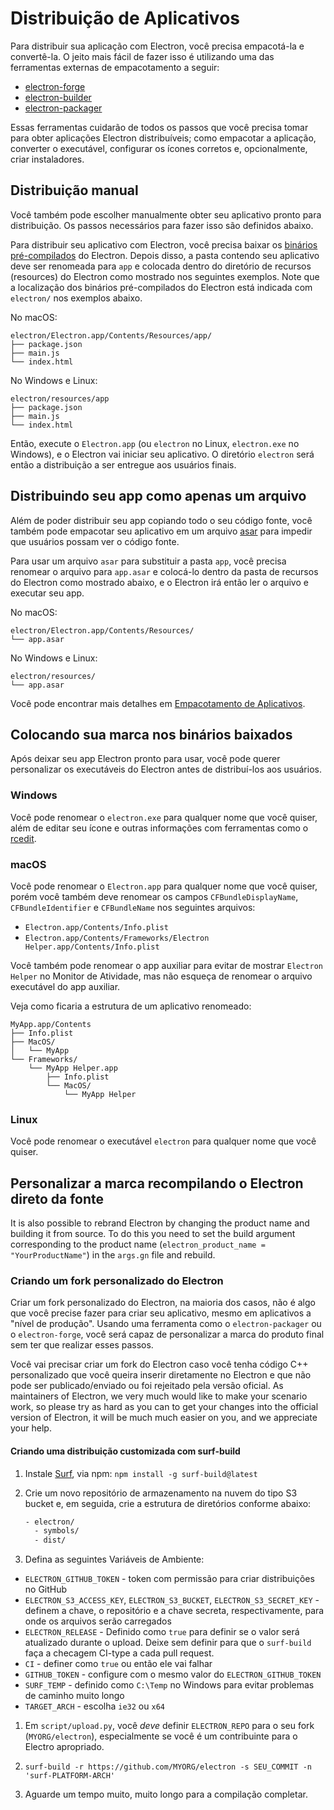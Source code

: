 # Distribuição de Aplicativos

Para distribuir sua aplicação com Electron, você precisa empacotá-la e convertê-la. O jeito mais fácil de fazer isso é utilizando uma das ferramentas externas de empacotamento a seguir:

* [electron-forge](https://github.com/electron-userland/electron-forge)
* [electron-builder](https://github.com/electron-userland/electron-builder)
* [electron-packager](https://github.com/electron/electron-packager)

Essas ferramentas cuidarão de todos os passos que você precisa tomar para obter aplicações Electron distribuíveis; como empacotar a aplicação, converter o executável, configurar os ícones corretos e, opcionalmente, criar instaladores.

## Distribuição manual

Você também pode escolher manualmente obter seu aplicativo pronto para distribuição. Os passos necessários para fazer isso são definidos abaixo.

Para distribuir seu aplicativo com Electron, você precisa baixar os [binários pré-compilados](https://github.com/electron/electron/releases) do Electron. Depois disso, a pasta contendo seu aplicativo deve ser renomeada para `app` e colocada dentro do diretório de recursos (resources) do Electron como mostrado nos seguintes exemplos. Note que a localização dos binários pré-compilados do Electron está indicada com `electron/` nos exemplos abaixo.

No macOS:

```plaintext
electron/Electron.app/Contents/Resources/app/
├── package.json
├── main.js
└── index.html
```

No Windows e Linux:

```plaintext
electron/resources/app
├── package.json
├── main.js
└── index.html
```

Então, execute o `Electron.app` (ou `electron` no Linux, `electron.exe` no Windows), e o Electron vai iniciar seu aplicativo. O diretório `electron` será então a distribuição a ser entregue aos usuários finais.

## Distribuindo seu app como apenas um arquivo

Além de poder distribuir seu app copiando todo o seu código fonte, você também pode empacotar seu aplicativo em um arquivo [asar](https://github.com/electron/asar) para impedir que usuários possam ver o código fonte.

Para usar um arquivo `asar` para substituir a pasta `app`, você precisa renomear o arquivo para `app.asar` e colocá-lo dentro da pasta de recursos do Electron como mostrado abaixo, e o Electron irá então ler o arquivo e executar seu app.

No macOS:

```plaintext
electron/Electron.app/Contents/Resources/
└── app.asar
```

No Windows e Linux:

```plaintext
electron/resources/
└── app.asar
```

Você pode encontrar mais detalhes em [Empacotamento de Aplicativos](application-packaging.md).

## Colocando sua marca nos binários baixados

Após deixar seu app Electron pronto para usar, você pode querer personalizar os executáveis do Electron antes de distribuí-los aos usuários.

### Windows

Você pode renomear o `electron.exe` para qualquer nome que você quiser, além de editar seu ícone e outras informações com ferramentas como o [rcedit](https://github.com/atom/rcedit).

### macOS

Você pode renomear o `Electron.app` para qualquer nome que você quiser, porém você também deve renomear os campos `CFBundleDisplayName`, `CFBundleIdentifier` e `CFBundleName` nos seguintes arquivos:

* `Electron.app/Contents/Info.plist`
* `Electron.app/Contents/Frameworks/Electron Helper.app/Contents/Info.plist`

Você também pode renomear o app auxiliar para evitar de mostrar `Electron Helper` no Monitor de Atividade, mas não esqueça de renomear o arquivo executável do app auxiliar.

Veja como ficaria a estrutura de um aplicativo renomeado:

```plaintext
MyApp.app/Contents
├── Info.plist
├── MacOS/
│   └── MyApp
└── Frameworks/
    └── MyApp Helper.app
        ├── Info.plist
        └── MacOS/
            └── MyApp Helper
```

### Linux

Você pode renomear o executável `electron` para qualquer nome que você quiser.

## Personalizar a marca recompilando o Electron direto da fonte

It is also possible to rebrand Electron by changing the product name and building it from source. To do this you need to set the build argument corresponding to the product name (`electron_product_name = "YourProductName"`) in the `args.gn` file and rebuild.

### Criando um fork personalizado do Electron

Criar um fork personalizado do Electron, na maioria dos casos, não é algo que você precise fazer para criar seu aplicativo, mesmo em aplicativos a "nível de produção". Usando uma ferramenta como o `electron-packager` ou o `electron-forge`, você será capaz de personalizar a marca do produto final sem ter que realizar esses passos.

Você vai precisar criar um fork do Electron caso você tenha código C++ personalizado que você queira inserir diretamente no Electron e que não pode ser publicado/enviado ou foi rejeitado pela versão oficial. As maintainers of Electron, we very much would like to make your scenario work, so please try as hard as you can to get your changes into the official version of Electron, it will be much much easier on you, and we appreciate your help.

#### Criando uma distribuição customizada com surf-build

1. Instale [Surf](https://github.com/surf-build/surf), via npm: `npm install -g surf-build@latest`

2. Crie um novo repositório de armazenamento na nuvem do tipo S3 bucket e, em seguida, crie a estrutura de diretórios conforme abaixo:
    
    ```sh
    - electron/
      - symbols/
      - dist/
    ```

3. Defina as seguintes Variáveis de Ambiente:

* `ELECTRON_GITHUB_TOKEN` - token com permissão para criar distribuições no GitHub
* `ELECTRON_S3_ACCESS_KEY`, `ELECTRON_S3_BUCKET`, `ELECTRON_S3_SECRET_KEY` - definem a chave, o repositório e a chave secreta, respectivamente, para onde os arquivos serão carregados
* `ELECTRON_RELEASE` - Definido como `true` para definir se o valor será atualizado durante o upload. Deixe sem definir para que o `surf-build` faça a checagem CI-type a cada pull request.
* `CI` - definer como `true` ou então ele vai falhar
* `GITHUB_TOKEN` - configure com o mesmo valor do `ELECTRON_GITHUB_TOKEN`
* `SURF_TEMP` - definido como `C:\Temp` no Windows para evitar problemas de caminho muito longo
* `TARGET_ARCH` - escolha `ie32` ou `x64`

1. Em `script/upload.py`, você *deve* definir `ELECTRON_REPO` para o seu fork (`MYORG/electron`), especialmente se você é um contribuinte para o Electro apropriado.

2. `surf-build -r https://github.com/MYORG/electron -s SEU_COMMIT -n 'surf-PLATFORM-ARCH'`

3. Aguarde um tempo muito, muito longo para a compilação completar.